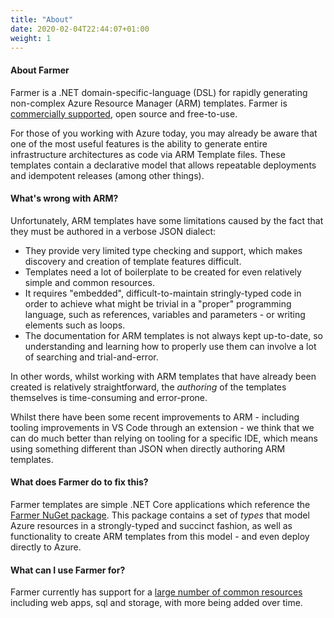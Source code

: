 ```yaml
---
title: "About"
date: 2020-02-04T22:44:07+01:00
weight: 1
---
```


#### About Farmer
Farmer is a .NET domain-specific-language (DSL) for rapidly generating non-complex Azure Resource Manager (ARM) templates. Farmer is [commercially supported](../support/), open source and free-to-use.

For those of you working with Azure today, you may already be aware that one of the most useful features is the ability to generate entire infrastructure architectures as code via ARM Template files. These templates contain a declarative model that allows repeatable deployments and idempotent releases (among other things).

#### What's wrong with ARM?
Unfortunately, ARM templates have some limitations caused by the fact that they must be authored in a verbose JSON dialect:
* They provide very limited type checking and support, which makes discovery and creation of template features difficult.
* Templates need a lot of boilerplate to be created for even relatively simple and common resources.
* It requires "embedded", difficult-to-maintain stringly-typed code in order to achieve what might be trivial in a "proper" programming language, such as references, variables and parameters - or writing elements such as loops.
* The documentation for ARM templates is not always kept up-to-date, so understanding and learning how to properly use them can involve a lot of searching and trial-and-error.

In other words, whilst working with ARM templates that have already been created is relatively straightforward, the *authoring* of the templates themselves is time-consuming and error-prone.

Whilst there have been some recent improvements to ARM - including tooling improvements in VS Code through an extension - we think that we can do much better than relying on tooling for a specific IDE, which means using something different than JSON when directly authoring ARM templates.

#### What does Farmer do to fix this?
Farmer templates are simple .NET Core applications which reference the [Farmer NuGet package](https://www.nuget.org/packages/Farmer/). This package contains a set of *types* that model Azure resources in a strongly-typed and succinct fashion, as well as functionality to create ARM templates from this model - and even deploy directly to Azure.

#### What can I use Farmer for?
Farmer currently has support for a [large number of common resources](../api-overview/resources) including web apps, sql and storage, with more being added over time.
